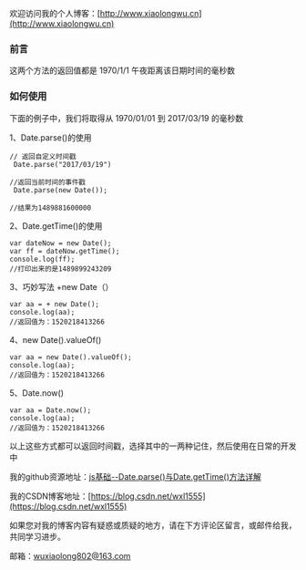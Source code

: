 欢迎访问我的个人博客：[http://www.xiaolongwu.cn](http://www.xiaolongwu.cn)
### 前言
这两个方法的返回值都是 1970/1/1 午夜距离该日期时间的毫秒数
### 如何使用

下面的例子中，我们将取得从 1970/01/01 到 2017/03/19 的毫秒数

1、Date.parse()的使用

```
// 返回自定义时间戳
 Date.parse("2017/03/19")
 
//返回当前时间的事件戳
 Date.parse(new Date());

//结果为1489881600000

```

2、Date.getTime()的使用

```
var dateNow = new Date();
var ff = dateNow.getTime();
console.log(ff);
//打印出来的是1489899243209
```
3、巧妙写法 +new Date（）

```
var aa = + new Date();
console.log(aa);
//返回值为：1520218413266
```
4、new Date().valueOf()


```
var aa = new Date().valueOf();
console.log(aa);
//返回值为：1520218413266
```
5、Date.now()

```
var aa = Date.now();
console.log(aa);
//返回值为：1520218413266
```

以上这些方式都可以返回时间戳，选择其中的一两种记住，然后使用在日常的开发中

我的github资源地址：[js基础--Date.parse()与Date.getTime()方法详解](https://github.com/LeonWuV/FE-blog-repository/blob/master/js%E5%9F%BA%E7%A1%80/js%E5%9F%BA%E7%A1%80--Date.parse()%E4%B8%8EDate.getTime()%E6%96%B9%E6%B3%95%E8%AF%A6%E8%A7%A3.md)

我的CSDN博客地址：[https://blog.csdn.net/wxl1555](https://blog.csdn.net/wxl1555)

如果您对我的博客内容有疑惑或质疑的地方，请在下方评论区留言，或邮件给我，共同学习进步。

邮箱：wuxiaolong802@163.com